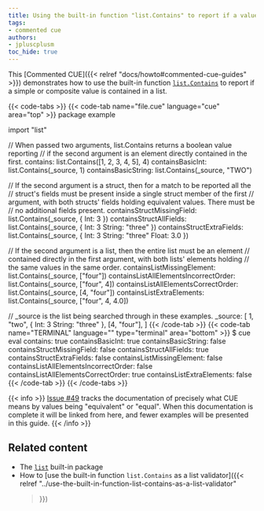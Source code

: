 ```yaml
---
title: Using the built-in function "list.Contains" to report if a value is contained in a list
tags:
- commented cue
authors:
- jpluscplusm
toc_hide: true
---
```


This [Commented CUE]({{< relref "docs/howto#commented-cue-guides" >}})
demonstrates how to use the built-in function
[`list.Contains`](https://pkg.go.dev/cuelang.org/go/pkg/list#Contains)
to report if a simple or composite value is contained in a list.

{{< code-tabs >}}
{{< code-tab name="file.cue" language="cue"  area="top" >}}
package example

import "list"

// When passed two arguments, list.Contains returns a boolean value reporting
// if the second argument is an element directly contained in the first.
contains: list.Contains([1, 2, 3, 4, 5], 4)
containsBasicInt:    list.Contains(_source, 1)
containsBasicString: list.Contains(_source, "TWO")

// If the second argument is a struct, then for a match to be reported all the
// struct's fields must be present inside a single struct member of the first
// argument, with both structs' fields holding equivalent values. There must be
// no additional fields present.
containsStructMissingField: list.Contains(_source, {
	Int: 3
})
containsStructAllFields: list.Contains(_source, {
	Int:    3
	String: "three"
})
containsStructExtraFields: list.Contains(_source, {
	Int:    3
	String: "three"
	Float:  3.0
})

// If the second argument is a list, then the entire list must be an element
// contained directly in the first argument, with both lists' elements holding
// the same values in the same order.
containsListMissingElement: list.Contains(_source, ["four"])
containsListAllElementsIncorrectOrder: list.Contains(_source, ["four", 4])
containsListAllElementsCorrectOrder: list.Contains(_source, [4, "four"])
containsListExtraElements: list.Contains(_source, ["four", 4, 4.0])

// _source is the list being searched through in these examples.
_source: [
	1,
	"two",
	{
		Int:    3
		String: "three"
	},
	[4, "four"],
]
{{< /code-tab >}}
{{< code-tab name="TERMINAL" language="" type="terminal" area="bottom" >}}
$ cue eval
contains:                              true
containsBasicInt:                      true
containsBasicString:                   false
containsStructMissingField:            false
containsStructAllFields:               true
containsStructExtraFields:             false
containsListMissingElement:            false
containsListAllElementsIncorrectOrder: false
containsListAllElementsCorrectOrder:   true
containsListExtraElements:             false
{{< /code-tab >}}
{{< /code-tabs >}}

{{< info >}}
[Issue #49](https://github.com/cue-lang/docs-and-content/issues/49) tracks the
documentation of precisely what CUE means by values being "equivalent" or
"equal". When this documentation is complete it will be linked from here, and
fewer examples will be presented in this guide.
{{< /info >}}

## Related content

- The [`list`](https://pkg.go.dev/cuelang.org/go/pkg/list) built-in package
- How to [use the built-in function `list.Contains` as a list validator]({{< 
    relref "../use-the-built-in-function-list-contains-as-a-list-validator"
  >}})

